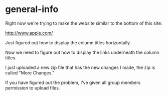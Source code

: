 # general-info
Right now we're trying to make the website similar to the bottom of this site:

http://www.apple.com/

Just figured out how to display the column titles horizontally.

Now we need to figure out how to display the links underneath the column titles.

I just uploaded a new zip file that has the new changes I made, the zip is called "More Changes."

If you have figured out the problem, I've given all group members permission to upload files.
